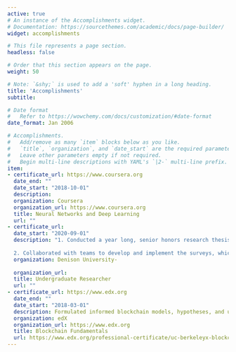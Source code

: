 ```yaml
---
active: true
# An instance of the Accomplishments widget.
# Documentation: https://sourcethemes.com/academic/docs/page-builder/
widget: accomplishments

# This file represents a page section.
headless: false

# Order that this section appears on the page.
weight: 50

# Note: `&shy;` is used to add a 'soft' hyphen in a long heading.
title: 'Accomplishments'
subtitle:

# Date format
#   Refer to https://wowchemy.com/docs/customization/#date-format
date_format: Jan 2006

# Accomplishments.
#   Add/remove as many `item` blocks below as you like.
#   `title`, `organization`, and `date_start` are the required parameters.
#   Leave other parameters empty if not required.
#   Begin multi-line descriptions with YAML's `|2-` multi-line prefix.
item:
- certificate_url: https://www.coursera.org
  date_end: ""
  date_start: "2018-10-01"
  description: 
  organization: Coursera
  organization_url: https://www.coursera.org
  title: Neural Networks and Deep Learning
  url: ""
- certificate_url: 
  date_start: "2020-09-01"
  description: "1. Conducted a year long, senior honors research thesis on antisemitic sentiment among the   American Left, comparing college students to the general public. Created experimental and cross-sectional survey questions to elicit implicit biases against Jews as well as overt antisemitic sentiment; analyzed responses using quantitative and qualitative methodologies. 
  
  2. Collaborated with teams to develop and implement the surveys, which received 1,870 responses nationally and 600 responses from Denison University students."
  organization: Denison University- 
          
  organization_url: 
  title: Undergraduate Researcher
  url: ""
- certificate_url: https://www.edx.org
  date_end: ""
  date_start: "2018-03-01"
  description: Formulated informed blockchain models, hypotheses, and use cases.
  organization: edX
  organization_url: https://www.edx.org
  title: Blockchain Fundamentals
  url: https://www.edx.org/professional-certificate/uc-berkeleyx-blockchain-fundamentals
---
```

